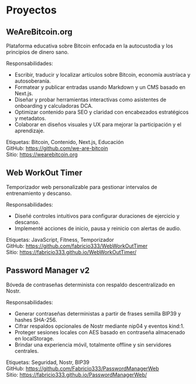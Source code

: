 # Proyectos

## WeAreBitcoin.org
Plataforma educativa sobre Bitcoin enfocada en la autocustodia y los principios de dinero sano.

Responsabilidades:
- Escribir, traducir y localizar artículos sobre Bitcoin, economía austríaca y autosoberanía.
- Formatear y publicar entradas usando Markdown y un CMS basado en Next.js.
- Diseñar y probar herramientas interactivas como asistentes de onboarding y calculadoras DCA.
- Optimizar contenido para SEO y claridad con encabezados estratégicos y metadatos.
- Colaborar en diseños visuales y UX para mejorar la participación y el aprendizaje.

Etiquetas: Bitcoin, Contenido, Next.js, Educación  
GitHub: https://github.com/we-are-bitcoin  
Sitio: https://wearebitcoin.org

## Web WorkOut Timer
Temporizador web personalizable para gestionar intervalos de entrenamiento y descanso.

Responsabilidades:
- Diseñé controles intuitivos para configurar duraciones de ejercicio y descanso.
- Implementé acciones de inicio, pausa y reinicio con alertas de audio.

Etiquetas: JavaScript, Fitness, Temporizador  
GitHub: https://github.com/fabricio333/WebWorkOutTimer  
Sitio: https://fabricio333.github.io/WebWorkOutTimer/

## Password Manager v2
Bóveda de contraseñas determinista con respaldo descentralizado en Nostr.

Responsabilidades:
- Generar contraseñas deterministas a partir de frases semilla BIP39 y hashes SHA-256.
- Cifrar respaldos opcionales de Nostr mediante nip04 y eventos kind:1.
- Proteger sesiones locales con AES basado en contraseña almacenado en localStorage.
- Brindar una experiencia móvil, totalmente offline y sin servidores centrales.

Etiquetas: Seguridad, Nostr, BIP39  
GitHub: https://github.com/Fabricio333/PasswordManagerWeb  
Sitio: https://fabricio333.github.io/PasswordManagerWeb/

